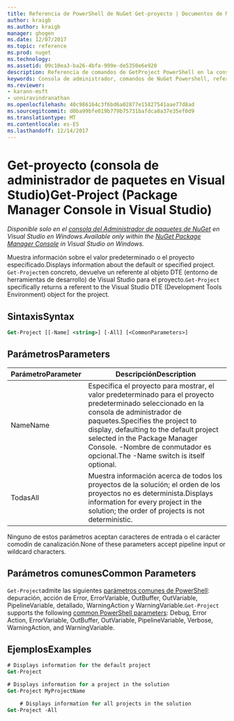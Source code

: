 ```yaml
---
title: Referencia de PowerShell de NuGet Get-proyecto | Documentos de Microsoft
author: kraigb
ms.author: kraigb
manager: ghogen
ms.date: 12/07/2017
ms.topic: reference
ms.prod: nuget
ms.technology: 
ms.assetid: 09c10ea3-ba26-4bfa-999e-de5350e6e920
description: Referencia de comandos de GetProject PowerShell en la consola de administrador de paquetes de NuGet en Visual Studio.
keywords: Consola de administrador, comandos de NuGet Powershell, referencia de NuGet Powershell, Get-proyecto de paquete de NuGet
ms.reviewer:
- karann-msft
- unniravindranathan
ms.openlocfilehash: 40c986164c3f6bd6a02877e15827541aae77d8ad
ms.sourcegitcommit: d0ba99bfe019b779b75731bafdca8a37e35ef0d9
ms.translationtype: MT
ms.contentlocale: es-ES
ms.lasthandoff: 12/14/2017
---
```

# <a name="get-project-package-manager-console-in-visual-studio"></a><span data-ttu-id="a49f3-104">Get-proyecto (consola de administrador de paquetes en Visual Studio)</span><span class="sxs-lookup"><span data-stu-id="a49f3-104">Get-Project (Package Manager Console in Visual Studio)</span></span>

<span data-ttu-id="a49f3-105">*Disponible solo en el [consola del Administrador de paquetes de NuGet](Package-Manager-Console.md) en Visual Studio en Windows.*</span><span class="sxs-lookup"><span data-stu-id="a49f3-105">*Available only within the [NuGet Package Manager Console](Package-Manager-Console.md) in Visual Studio on Windows.*</span></span>

<span data-ttu-id="a49f3-106">Muestra información sobre el valor predeterminado o el proyecto especificado.</span><span class="sxs-lookup"><span data-stu-id="a49f3-106">Displays information about the default or specified project.</span></span> <span data-ttu-id="a49f3-107">`Get-Project`en concreto, devuelve un referente al objeto DTE (entorno de herramientas de desarrollo) de Visual Studio para el proyecto.</span><span class="sxs-lookup"><span data-stu-id="a49f3-107">`Get-Project` specifically returns a referent to the Visual Studio DTE (Development Tools Environment) object for the project.</span></span>

## <a name="syntax"></a><span data-ttu-id="a49f3-108">Sintaxis</span><span class="sxs-lookup"><span data-stu-id="a49f3-108">Syntax</span></span>

```ps
Get-Project [[-Name] <string>] [-All] [<CommonParameters>]
```

## <a name="parameters"></a><span data-ttu-id="a49f3-109">Parámetros</span><span class="sxs-lookup"><span data-stu-id="a49f3-109">Parameters</span></span>

| <span data-ttu-id="a49f3-110">Parámetro</span><span class="sxs-lookup"><span data-stu-id="a49f3-110">Parameter</span></span> | <span data-ttu-id="a49f3-111">Descripción</span><span class="sxs-lookup"><span data-stu-id="a49f3-111">Description</span></span> |
| --- | --- |
| <span data-ttu-id="a49f3-112">Name</span><span class="sxs-lookup"><span data-stu-id="a49f3-112">Name</span></span> | <span data-ttu-id="a49f3-113">Especifica el proyecto para mostrar, el valor predeterminado para el proyecto predeterminado seleccionado en la consola de administrador de paquetes.</span><span class="sxs-lookup"><span data-stu-id="a49f3-113">Specifies the project to display, defaulting to the default project selected in the Package Manager Console.</span></span> <span data-ttu-id="a49f3-114">-Nombre de conmutador es opcional.</span><span class="sxs-lookup"><span data-stu-id="a49f3-114">The -Name switch is itself optional.</span></span> |
| <span data-ttu-id="a49f3-115">Todas</span><span class="sxs-lookup"><span data-stu-id="a49f3-115">All</span></span> | <span data-ttu-id="a49f3-116">Muestra información acerca de todos los proyectos de la solución; el orden de los proyectos no es determinista.</span><span class="sxs-lookup"><span data-stu-id="a49f3-116">Displays information for every project in the solution; the order of projects is not deterministic.</span></span> |

<span data-ttu-id="a49f3-117">Ninguno de estos parámetros aceptan caracteres de entrada o el carácter comodín de canalización.</span><span class="sxs-lookup"><span data-stu-id="a49f3-117">None of these parameters accept pipeline input or wildcard characters.</span></span>

## <a name="common-parameters"></a><span data-ttu-id="a49f3-118">Parámetros comunes</span><span class="sxs-lookup"><span data-stu-id="a49f3-118">Common Parameters</span></span>

<span data-ttu-id="a49f3-119">`Get-Project`admite las siguientes [parámetros comunes de PowerShell](http://go.microsoft.com/fwlink/?LinkID=113216): depuración, acción de Error, ErrorVariable, OutBuffer, OutVariable, PipelineVariable, detallado, WarningAction y WarningVariable.</span><span class="sxs-lookup"><span data-stu-id="a49f3-119">`Get-Project` supports the following [common PowerShell parameters](http://go.microsoft.com/fwlink/?LinkID=113216): Debug, Error Action, ErrorVariable, OutBuffer, OutVariable, PipelineVariable, Verbose, WarningAction, and WarningVariable.</span></span>

## <a name="examples"></a><span data-ttu-id="a49f3-120">Ejemplos</span><span class="sxs-lookup"><span data-stu-id="a49f3-120">Examples</span></span>

```ps
# Displays information for the default project
Get-Project

# Displays information for a project in the solution
Get-Project MyProjectName

    # Displays information for all projects in the solution
Get-Project -All
```